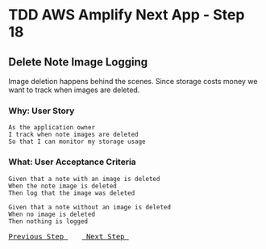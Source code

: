 # TDD AWS Amplify Next App - Step 18

## Delete Note Image Logging
Image deletion happens behind the scenes.  Since storage costs money we want to track when images are deleted.

### Why: User Story

```
As the application owner
I track when note images are deleted
So that I can monitor my storage usage
```

### What: User Acceptance Criteria

```
Given that a note with an image is deleted
When the note image is deleted
Then log that the image was deleted
```

```
Given that a note without an image is deleted
When no image is deleted
Then nothing is logged
```



[<kbd> Previous Step </kbd>](https://github.com/pairing4good/tdd-next-amplify-gen2-tutorial/tree/017-step)&ensp;&ensp;&ensp;&ensp;[<kbd> Next Step </kbd>](https://github.com/pairing4good/tdd-next-amplify-gen2-tutorial/tree/019-step)
